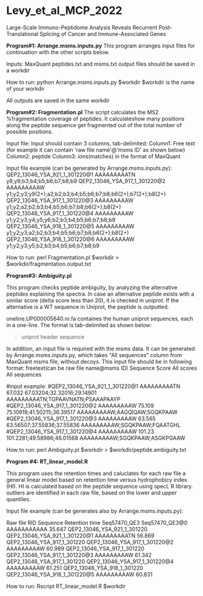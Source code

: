 # Levy_et_al_MCP_2022
Large-Scale Immuno-Peptidome Analysis Reveals Recurrent Post-Translational Splicing of Cancer and Immune-Associated Genes

**Program#1: Arrange.msms.inputs.py**
This program arranges input files for continuation with the other scripts below.

Inputs: 
MaxQuant peptides.txt and msms.txt output files should be saved in a workdir

How to run: 
python Arrange.msms.inputs.py $workdir
$workdir is the name of your workdir

All outputs are saved in the same workdir 

**Program#2: Fragmentation.pl**
The script calculates the MS2 %fragmentation coverage of peptides. It calculateshow many positions along the peptide sequence get fragmented out of the total number of possible positions.

Input file: 
Input should contain 3 columns, tab-delimited:
Column1: Free text (for example it can contain 'raw file name'@'msms ID' as shown below)
Column2: peptide
Column3: ions(matches) in the format of MaxQuant

Input file example (can be generated by Arrange.msms.inputs.py):
QEP2_13046_YSA_921_1_301220@1   AAAAAAAAATN     y8;y9;b3;b4;b5;b6;b7;b8;b9
QEP2_13046_YSA_917_1_301220@2   AAAAAAAAAW      y1;y2;y3;y9(2+);a2;b2;b3;b4;b5;b6;b7;b8;b6(2+);b7(2+);b8(2+)
QEP2_13046_YSA_917_1_301220@3   AAAAAAAAAW      y1;y2;a2;b2;b3;b4;b5;b6;b7;b8;b6(2+);b8(2+)
QEP2_13046_YSA_917_1_301220@4   AAAAAAAAAW      y1;y2;y3;y4;y5;y6;b2;b3;b4;b5;b6;b7;b8;b9
QEP2_13046_YSA_918_1_301220@5   AAAAAAAAAW      y1;y2;y3;a2;b2;b3;b4;b5;b6;b7;b8;b6(2+);b8(2+)
QEP2_13046_YSA_918_1_301220@6   AAAAAAAAAW      y1;y2;y3;y5;b2;b3;b4;b5;b6;b7;b8;b9

How to run: 
perl Fragmentation.pl $workdir > $workdir/fragmentation.output.txt

**Program#3: Ambiguity.pl**

This program checks peptide ambiguity, by analyzing the alternative peptides explaining the spectra. In case an alternative peptide exists with a similar score (delta score less than 20), it is checked in uniprot. If the alternative is a WT sequence in Uniprot, the peptide is outputted.

oneline.UP000005640.nr.fa containes the human uniprot sequences, each in a one-line. The format is tab-delimited as shown below:

>uniprot header        sequence

In addition, an input file is required with the msms data.
It can be generated by Arrange.msms.inputs.py, which takes "All sequences" column from MaxQuant msms file, without decoys.
This input file should be in following format:
freetext(can be raw file name@msms ID)    Sequence        Score   All scores      All sequences

#input example:
#QEP2_13046_YSA_921_1_301220@1   AAAAAAAAATN     67.032  67.03204;32.32016;29.14901      AAAAAAAAATN;TGPAAVNATN;PSAAAPAAYP
#QEP2_13046_YSA_917_1_301220@2   AAAAAAAAAW      75.109  75.10919;41.50215;36.39517      AAAAAAAAAW;AAGQIQAW;SGQKPAAW
#QEP2_13046_YSA_917_1_301220@3   AAAAAAAAAW      63.565  63.56507;37.55836;37.55836      AAAAAAAAAW;SGQKPAAW;FQAATGHL
#QEP2_13046_YSA_917_1_301220@4   AAAAAAAAAW      101.23  101.2281;49.58986;46.01568      AAAAAAAAAW;SGQKPAAW;ASGKPGAAW


How to run: 
perl Ambiguity.pl $workdir > $workdir/peptide.ambiguity.txt

**Program #4: RT_linear_model.R**

This program uses the retention times and caluclates for each raw file a general linear model based on retention time versus hydrophobicy index (HI). HI is calculated based on the peptide sequence using specL R library. outliers are identified in each raw file, based on the lower and upper quantiles.

Input file example (can be generates also by Arrange.msms.inputs.py):

Raw file        RID     Sequence        Retention time
Seq57470_QE3    Seq57470_QE3@0  AAAAAAAAAAA     35.647
QEP2_13046_YSA_921_1_301220     QEP2_13046_YSA_921_1_301220@1   AAAAAAAAATN     56.869
QEP2_13046_YSA_917_1_301220     QEP2_13046_YSA_917_1_301220@2   AAAAAAAAAW      60.989
QEP2_13046_YSA_917_1_301220     QEP2_13046_YSA_917_1_301220@3   AAAAAAAAAW      61.342
QEP2_13046_YSA_917_1_301220     QEP2_13046_YSA_917_1_301220@4   AAAAAAAAAW      61.251
QEP2_13046_YSA_918_1_301220     QEP2_13046_YSA_918_1_301220@5   AAAAAAAAAW      60.831

How to run: 
Rscript RT_linear_model.R $workdir
